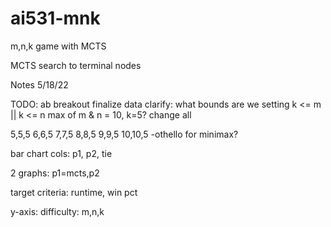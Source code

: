 # ai531-mnk
m,n,k game with MCTS

MCTS search to terminal nodes

Notes 5/18/22

TODO: 
ab breakout
finalize data
clarify: what bounds are we setting
  k <= m || k <= n
  max of m & n = 10, k=5?
  change all
  
  5,5,5
  6,6,5
  7,7,5
  8,8,5
  9,9,5
  10,10,5
-othello for minimax?


bar chart cols: p1, p2, tie

2 graphs: p1=mcts,p2

target criteria: runtime, win pct

y-axis: difficulty: m,n,k